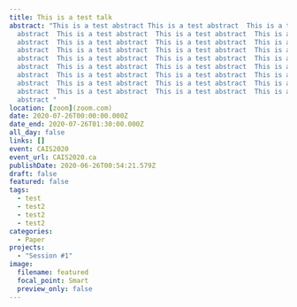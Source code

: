 ```yaml
---
title: This is a test talk
abstract: "This is a test abstract This is a test abstract  This is a test
  abstract  This is a test abstract  This is a test abstract  This is a test
  abstract  This is a test abstract  This is a test abstract  This is a test
  abstract  This is a test abstract  This is a test abstract  This is a test
  abstract  This is a test abstract  This is a test abstract  This is a test
  abstract  This is a test abstract  This is a test abstract  This is a test
  abstract  This is a test abstract  This is a test abstract  This is a test
  abstract  This is a test abstract  This is a test abstract  This is a test
  abstract  This is a test abstract  This is a test abstract  This is a test
  abstract "
location: [zoom](zoom.com)
date: 2020-07-26T00:00:00.000Z
date_end: 2020-07-26T01:30:00.000Z
all_day: false
links: []
event: CAIS2020
event_url: CAIS2020.ca
publishDate: 2020-06-26T00:54:21.579Z
draft: false
featured: false
tags:
  - test
  - test2
  - test2
  - test2
categories:
  - Paper
projects:
  - "Session #1"
image:
  filename: featured
  focal_point: Smart
  preview_only: false
---
```

